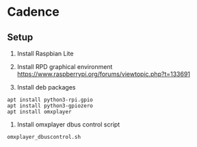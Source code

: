 # Cadence

## Setup

1. Install Raspbian Lite

1. Install RPD graphical environment  
   https://www.raspberrypi.org/forums/viewtopic.php?t=133691

1. Install deb packages  
```
apt install python3-rpi.gpio
apt install python3-gpiozero
apt install omxplayer
```

1. Install omxplayer dbus control script 
```
omxplayer_dbuscontrol.sh
```

